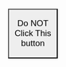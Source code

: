 <body>
<html>
<head>
  <style>
    .pixel-button {
      width: 100px;
      height: 100px;
      padding: 1;
      margin: 1;&
      border: 1px solid #ccc; 
      background-color: #eee;
      font-size: 17px; 
      corner: 10
      cursor: pointer; 
    }
  </style>
</head>
<body>
  <button class="pixel-button">Do NOT Click This button</button>

  <script>
    const button = document.querySelector('.pixel-button');

    button.addEventListener('click', () => {
      // Perform an action on button click
      alert('THIS WEBSITE IS DA GOAT AND U NOT DA GOAT'); 
    });
  </script>

  
</body>
</html>

